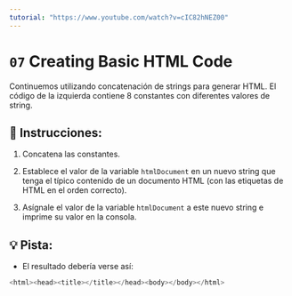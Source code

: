 ```yaml
---
tutorial: "https://www.youtube.com/watch?v=cIC82hNEZ00"
---
```


# `07` Creating Basic HTML Code

Continuemos utilizando concatenación de strings para generar HTML. El código de la izquierda contiene 8 constantes con diferentes valores de string.

## 📝 Instrucciones:

1. Concatena las constantes. 

2. Establece el valor de la variable `htmlDocument` en un nuevo string que tenga el típico contenido de un documento HTML (con las etiquetas de HTML en el orden correcto).

3. Asígnale el valor de la variable `htmlDocument` a este nuevo string e imprime su valor en la consola.

## 💡 Pista:

+ El resultado debería verse así:

```js
<html><head><title></title></head><body></body></html>
```
